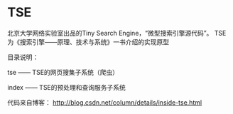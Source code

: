 ﻿# TSE

北京大学网络实验室出品的Tiny Search Engine，“微型搜索引擎源代码”。
TSE为《搜索引擎——原理、技术与系统》一书介绍的实现原型

目录说明：

tse —— TSE的网页搜集子系统（爬虫）

index —— TSE的预处理和查询服务子系统

代码来自博客： http://blog.csdn.net/column/details/inside-tse.html 
